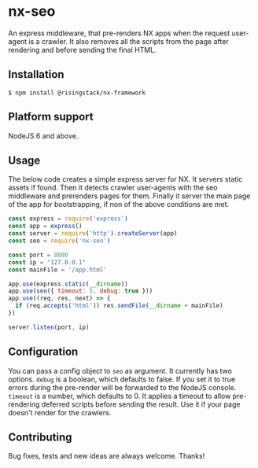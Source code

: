# nx-seo

An express middleware, that pre-renders NX apps when the request user-agent is a crawler.
It also removes all the scripts from the page after rendering and before sending the final HTML.

## Installation

```
$ npm install @risingstack/nx-framework
```

## Platform support

NodeJS 6 and above.

## Usage

The below code creates a simple express server for NX. It servers static assets if found.
Then it detects crawler user-agents with the seo middleware and prerenders pages for them.
Finally it server the main page of the app for bootstrapping, if non of the above conditions are met.

```js
const express = require('express')
const app = express()
const server = require('http').createServer(app)
const seo = require('nx-seo')

const port = 8080
const ip = "127.0.0.1"
const mainFile = '/app.html'

app.use(express.static(__dirname))
app.use(seo({ timeout: 5, debug: true }))
app.use((req, res, next) => {
  if (req.accepts('html')) res.sendFile(__dirname + mainFile)
})

server.listen(port, ip)
```

## Configuration

You can pass a config object to `seo` as argument. It currently has two options.
`debug` is a boolean, which defaults to false. If you set it to true errors during
the pre-render will be forwarded to the NodeJS console.
`timeout` is a number, which defaults to 0. It applies a timeout to allow pre-rendering deferred
scripts before sending the result. Use it if your page doesn't render for the crawlers. 

## Contributing

Bug fixes, tests and new ideas are always welcome. Thanks!
